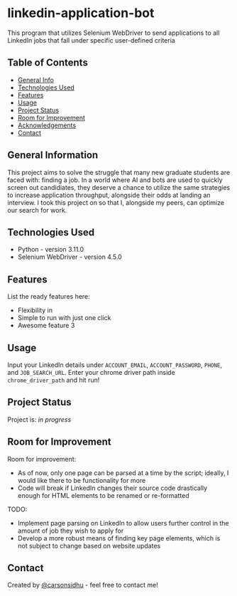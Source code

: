 # linkedin-application-bot
This program that utilizes Selenium WebDriver to send applications to all LinkedIn jobs that fall under specific user-defined criteria 

## Table of Contents
* [General Info](#general-information)
* [Technologies Used](#technologies-used)
* [Features](#features)
* [Usage](#usage)
* [Project Status](#project-status)
* [Room for Improvement](#room-for-improvement)
* [Acknowledgements](#acknowledgements)
* [Contact](#contact)
<!-- * [License](#license) -->


## General Information
This project aims to solve the struggle that many new graduate students are faced with: finding a job. In a world where AI and bots are used to quickly
screen out candidiates, they deserve a chance to utilize the same strategies to increase application throughput, alongside their odds at landing an 
interview. I took this project on so that I, alongside my peers, can optimize our search for work.


## Technologies Used
- Python - version 3.11.0
- Selenium WebDriver - version 4.5.0


## Features
List the ready features here:
- Flexibility in 
- Simple to run with just one click 
- Awesome feature 3


## Usage
Input your LinkedIn details under `ACCOUNT_EMAIL`, `ACCOUNT_PASSWORD`, `PHONE`, and `JOB_SEARCH_URL`. Enter your chrome driver path inside 
`chrome_driver_path` and hit run!



## Project Status
Project is: _in progress_


## Room for Improvement
Room for improvement:
- As of now, only one page can be parsed at a time by the script; ideally, I would like there to be functionality for more
- Code will break if LinkedIn changes their source code drastically enough for HTML elements to be renamed or re-formatted

TODO:
- Implement page parsing on LinkedIn to allow users further control in the amount of job they wish to apply for 
- Develop a more robust means of finding key page elements, which is not subject to change based on website updates

## Contact
Created by [@carsonsidhu](www.linkedin.com/in/carson-sidhu-4b8464185) - feel free to contact me!
